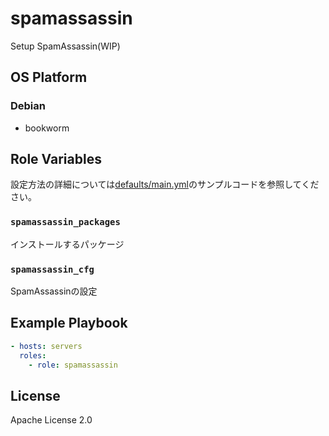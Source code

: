 spamassassin
=================

Setup SpamAssassin(WIP)

OS Platform
-----------------

### Debian

- bookworm

Role Variables
--------------

設定方法の詳細については[defaults/main.yml](defaults/main.yml)のサンプルコードを参照してください。

### `spamassassin_packages`

インストールするパッケージ

### `spamassassin_cfg`

SpamAssassinの設定

Example Playbook
--------------

```yaml
- hosts: servers
  roles:
    - role: spamassassin
```

License
--------------

Apache License 2.0
